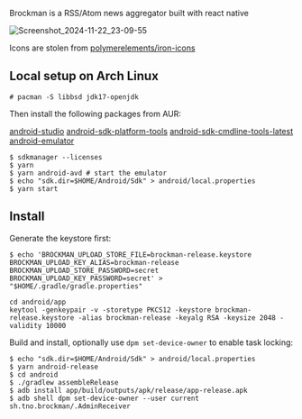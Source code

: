 Brockman is a RSS/Atom news aggregator built with react native

![Screenshot_2024-11-22_23-09-55](https://github.com/user-attachments/assets/4a36da3a-0c0e-467b-b461-d800d21e6ac7)

Icons are stolen from [polymerelements/iron-icons](https://github.com/PolymerElements/iron-icons/blob/d3acebe047c6b5372b5b93703cdfd8f776f3660d/iron-icons.js)

## Local setup on Arch Linux

```
# pacman -S libbsd jdk17-openjdk
```

Then install the following packages from AUR:

[android-studio](https://aur.archlinux.org/packages/android-studio)
[android-sdk-platform-tools](https://aur.archlinux.org/packages/android-sdk-platform-tools)
[android-sdk-cmdline-tools-latest](https://aur.archlinux.org/packages/android-sdk-cmdline-tools-latest)
[android-emulator](https://aur.archlinux.org/packages/android-emulator)

```
$ sdkmanager --licenses
$ yarn
$ yarn android-avd # start the emulator
$ echo "sdk.dir=$HOME/Android/Sdk" > android/local.properties
$ yarn start
```

## Install

Generate the keystore first:

```
$ echo 'BROCKMAN_UPLOAD_STORE_FILE=brockman-release.keystore
BROCKMAN_UPLOAD_KEY_ALIAS=brockman-release
BROCKMAN_UPLOAD_STORE_PASSWORD=secret
BROCKMAN_UPLOAD_KEY_PASSWORD=secret' > "$HOME/.gradle/gradle.properties"

cd android/app
keytool -genkeypair -v -storetype PKCS12 -keystore brockman-release.keystore -alias brockman-release -keyalg RSA -keysize 2048 -validity 10000
```

Build and install, optionally use `dpm set-device-owner` to enable task locking:

```
$ echo "sdk.dir=$HOME/Android/Sdk" > android/local.properties
$ yarn android-release
$ cd android
$ ./gradlew assembleRelease
$ adb install app/build/outputs/apk/release/app-release.apk
$ adb shell dpm set-device-owner --user current sh.tno.brockman/.AdminReceiver
```
